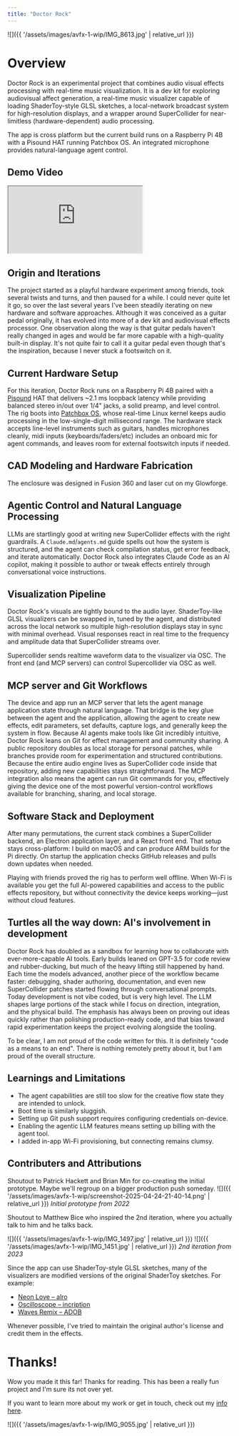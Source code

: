 ```yaml
---
title: "Doctor Rock"
---
```

![]({{ '/assets/images/avfx-1-wip/IMG_8613.jpg' | relative_url }})

# Overview

Doctor Rock is an experimental project that combines audio visual effects processing with real-time music visualization. It is a dev kit for exploring audiovisual affect generation, a real-time music visualizer capable of loading ShaderToy-style GLSL sketches, a local-network broadcast system for high-resolution displays, and a wrapper around SuperCollider for near-limitless (hardware-dependent) audio processing.

The app is cross platform but the current build runs on a Raspberry Pi 4B with a Pisound HAT running Patchbox OS. An integrated microphone provides natural-language agent control.

## Demo Video

<div class="experience-video">
  <iframe
    src="https://www.youtube.com/embed/DUmbHycygms"
    title="Doctor Rock demo"
    allow="autoplay; fullscreen; picture-in-picture"
    allowfullscreen
    loading="lazy"
  ></iframe>
</div>

## Origin and Iterations

The project started as a playful hardware experiment among friends, took several twists and turns, and then paused for a while. I could never quite let it go, so over the last several years I've been steadily iterating on new hardware and software approaches. Although it was conceived as a guitar pedal originally, it has evolved into more of a dev kit and audiovisual effects processor. One observation along the way is that guitar pedals haven't really changed in ages and would be far more capable with a high-quality built-in display. It's not quite fair to call it a guitar pedal even though that's the inspiration, because I never stuck a footswitch on it.

## Current Hardware Setup

For this iteration, Doctor Rock runs on a Raspberry Pi 4B paired with a [Pisound](https://blokas.io/pisound/) HAT that delivers ~2.1 ms loopback latency while providing balanced stereo in/out over 1/4" jacks, a solid preamp, and level control.  The rig boots into [Patchbox OS](https://blokas.io/patchbox-os/), whose real-time Linux kernel keeps audio processing in the low-single-digit millisecond range. The hardware stack accepts line-level instruments such as guitars, handles microphones cleanly, midi inputs (keyboards/faders/etc) includes an onboard mic for agent commands, and leaves room for external footswitch inputs if needed.

## CAD Modeling and Hardware Fabrication

The enclosure was designed in Fusion 360 and laser cut on my Glowforge. 


## Agentic Control and Natural Language Processing

LLMs are startlingly good at writing new SuperCollider effects with the right guardrails. A `Claude.md`/`agents.md` guide spells out how the system is structured, and the agent can check compilation status, get error feedback, and iterate automatically. Doctor Rock also integrates Claude Code as an AI copilot, making it possible to author or tweak effects entirely through conversational voice instructions.

## Visualization Pipeline

Doctor Rock's visuals are tightly bound to the audio layer. ShaderToy-like GLSL visualizers can be swapped in, tuned by the agent, and distributed across the local network so multiple high-resolution displays stay in sync with minimal overhead. Visual responses react in real time to the frequency and amplitude data that SuperCollider streams over.  

Supercollider sends realtime waveform data to the visualizer via OSC.  The front end (and MCP servers) can control Supercollider via OSC as well.

## MCP server and Git Workflows

The device and app run an MCP server that lets the agent manage application state through natural language. That bridge is the key glue between the agent and the application, allowing the agent to create new effects, edit parameters, set defaults, capture logs, and generally keep the system in flow. Because AI agents make tools like Git incredibly intuitive, Doctor Rock leans on Git for effect management and community sharing. A public repository doubles as local storage for personal patches, while branches provide room for experimentation and structured contributions. Because the entire audio engine lives as SuperCollider code inside that repository, adding new capabilities stays straightforward. The MCP integration also means the agent can run Git commands for you, effectively giving the device one of the most powerful version-control workflows available for branching, sharing, and local storage.

## Software Stack and Deployment

After many permutations, the current stack combines a SuperCollider backend, an Electron application layer, and a React front end. That setup stays cross-platform: I build on macOS and can produce ARM builds for the Pi directly. On startup the application checks GitHub releases and pulls down updates when needed.

Playing with friends proved the rig has to perform well offline. When Wi-Fi is available you get the full AI-powered capabilities and access to the public effects repository, but without connectivity the device keeps working—just without cloud features.

## Turtles all the way down: AI's involvement in development

Doctor Rock has doubled as a sandbox for learning how to collaborate with ever-more-capable AI tools. Early builds leaned on GPT-3.5 for code review and rubber-ducking, but much of the heavy lifting still happened by hand. Each time the models advanced, another piece of the workflow became faster: debugging, shader authoring, documentation, and even new SuperCollider patches started flowing through conversational prompts. Today development is not vibe coded, but is very high level. The LLM shapes large portions of the stack while I focus on direction, integration, and the physical build. The emphasis has always been on proving out ideas quickly rather than polishing production-ready code, and that bias toward rapid experimentation keeps the project evolving alongside the tooling.

To be clear, I am not proud of the code written for this.  It is definitely "code as a means to an end". There is nothing remotely pretty about it, but I am proud of the overall structure.

## Learnings and Limitations
- The agent capabilities are still too slow for the creative flow state they are intended to unlock. 
- Boot time is similarly sluggish.  
- Setting up Git push support requires configuring credentials on-device. 
- Enabling the agentic LLM features means setting up billing with the agent tool. 
- I added in-app Wi-Fi provisioning, but connecting remains clumsy.

## Contributers and Attributions

Shoutout to Patrick Hackett and Brian Min for co-creating the initial prototype.  Maybe we'll regroup on a bigger production push someday.
![]({{ '/assets/images/avfx-1-wip/screenshot-2025-04-24-21-40-14.png' | relative_url }})
*Initial prototype from 2022*

Shoutout to Matthew Bice who inspired the 2nd iteration, where you actually talk to him and he talks back.

![]({{ '/assets/images/avfx-1-wip/IMG_1497.jpg' | relative_url }})
![]({{ '/assets/images/avfx-1-wip/IMG_1451.jpg' | relative_url }})
*2nd iteration from 2023*

Since the app can use ShaderToy-style GLSL sketches, many of the visualizers are modified versions of the original ShaderToy sketches. For example:
- [Neon Love – alro](https://www.shadertoy.com/view/WdK3Dz)
- [Oscilloscope – incription](https://www.shadertoy.com/view/slc3DX)
- [Waves Remix – ADOB](https://www.shadertoy.com/view/4ljGD1)

Whenever possible, I've tried to maintain the original author's license and credit them in the effects.

# Thanks!
Wow you made it this far!  Thanks for reading.  This has been a really fun project and I'm sure its not over yet.  

If you want to learn more about my work or get in touch, check out my [info here](/about).

![]({{ '/assets/images/avfx-1-wip/IMG_9055.jpg' | relative_url }})

